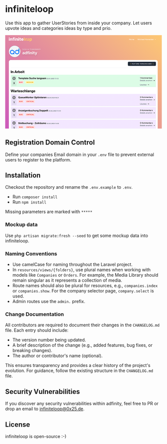 # infiniteloop

Use this app to gather UserStories from inside your company. Let users upvote ideas and categories ideas by type and prio.

![image](https://raw.githubusercontent.com/1aWebmarketing/infiniteloop/refs/heads/main/Screenshots/screen-1.png)

## Registration Domain Control

Define your companies Email domain in your `.env` file to prevent external users to register to the platform.

## Installation

Checkout the repository and rename the `.env.example` to `.env`.

- Run `composer install`
- Run `npm install`

Missing parameters are marked with `*****`

### Mockup data

Use `php artisan migrate:fresh --seed` to get some mockup data into infiniteloop.

### Naming Conventions

- Use camelCase for naming throughout the Laravel project.
- In `resources/views/{folders}`, use plural names when working with models like `Companies` or `Orders`. For example, the Media Library should remain singular as it represents a collection of media.
- Route names should also be plural for resources, e.g., `companies.index` or `companies.show`. For the company selector page, `company.select` is used.
- Admin routes use the `admin.` prefix.

### Change Documentation

All contributors are required to document their changes in the `CHANGELOG.md` file. Each entry should include:
- The version number being updated.
- A brief description of the change (e.g., added features, bug fixes, or breaking changes).
- The author or contributor's name (optional).

This ensures transparency and provides a clear history of the project's evolution. For guidance, follow the existing structure in the `CHANGELOG.md` file.

## Security Vulnerabilities

If you discover any security vulnerabilities within adfinity, feel free to PR or drop an email to infiniteloop@0x25.de.

## License

infiniteloop is open-source :-)
